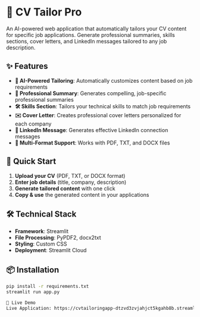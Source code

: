 # 🎯 CV Tailor Pro

An AI-powered web application that automatically tailors your CV content for specific job applications. Generate professional summaries, skills sections, cover letters, and LinkedIn messages tailored to any job description.

## ✨ Features

- **🤖 AI-Powered Tailoring**: Automatically customizes content based on job requirements
- **📄 Professional Summary**: Generates compelling, job-specific professional summaries
- **🛠️ Skills Section**: Tailors your technical skills to match job requirements
- **✉️ Cover Letter**: Creates professional cover letters personalized for each company
- **💼 LinkedIn Message**: Generates effective LinkedIn connection messages
- **📁 Multi-Format Support**: Works with PDF, TXT, and DOCX files

## 🚀 Quick Start

1. **Upload your CV** (PDF, TXT, or DOCX format)
2. **Enter job details** (title, company, description)
3. **Generate tailored content** with one click
4. **Copy & use** the generated content in your applications

## 🛠️ Technical Stack

- **Framework**: Streamlit
- **File Processing**: PyPDF2, docx2txt
- **Styling**: Custom CSS
- **Deployment**: Streamlit Cloud

## 📦 Installation

```bash
pip install -r requirements.txt
streamlit run app.py

🎯 Live Demo
Live Application: https://cvtailoringapp-dtzvd3zvjahjct5kgahb8b.streamlit.app/
